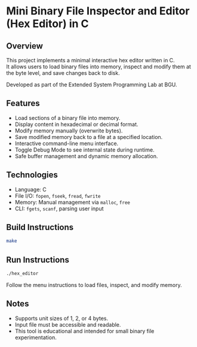 # Mini Binary File Inspector and Editor (Hex Editor) in C

## Overview
This project implements a minimal interactive hex editor written in C.  
It allows users to load binary files into memory, inspect and modify them at the byte level, and save changes back to disk.

Developed as part of the Extended System Programming Lab at BGU.

## Features
- Load sections of a binary file into memory.
- Display content in hexadecimal or decimal format.
- Modify memory manually (overwrite bytes).
- Save modified memory back to a file at a specified location.
- Interactive command-line menu interface.
- Toggle Debug Mode to see internal state during runtime.
- Safe buffer management and dynamic memory allocation.

## Technologies
- Language: C
- File I/O: `fopen`, `fseek`, `fread`, `fwrite`
- Memory: Manual management via `malloc`, `free`
- CLI: `fgets`, `scanf`, parsing user input

## Build Instructions
```bash
make
```

## Run Instructions
```bash
./hex_editor
```
Follow the menu instructions to load files, inspect, and modify memory.

## Notes
- Supports unit sizes of 1, 2, or 4 bytes.
- Input file must be accessible and readable.
- This tool is educational and intended for small binary file experimentation.
